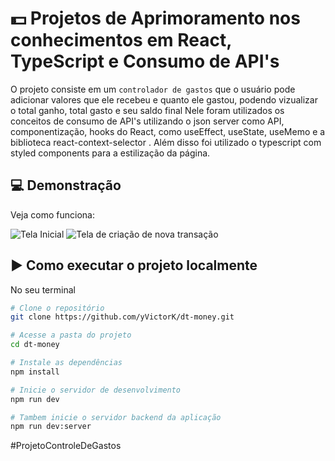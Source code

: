 # 💵 Projetos de Aprimoramento nos conhecimentos em React, TypeScript e Consumo de API's

O projeto consiste em um `controlador de gastos` que o usuário pode adicionar valores que ele recebeu e quanto ele gastou, podendo vizualizar o total ganho, total gasto e seu saldo final
Nele foram utilizados os conceitos de consumo de API's utilizando o json server como API, componentização, hooks do React, como useEffect, useState, useMemo e a biblioteca react-context-selector . Além disso foi utilizado o typescript com styled components para a estilização da página.

## 💻 Demonstração

Veja como funciona: 

![Tela Inicial](https://github.com/user-attachments/assets/ca32badd-3eca-422f-90cd-d7b5149d5812)
![Tela de criação de nova transação](https://github.com/user-attachments/assets/03325b3d-d940-4f34-8da2-ccbaaf2c3277)

## ▶️ Como executar o projeto localmente

No seu terminal 

```bash
# Clone o repositório
git clone https://github.com/yVictorK/dt-money.git
```
```bash
# Acesse a pasta do projeto
cd dt-money
```
```bash
# Instale as dependências
npm install
```
```bash
# Inicie o servidor de desenvolvimento
npm run dev
```
```bash
# Tambem inicie o servidor backend da aplicação
npm run dev:server
```

#ProjetoControleDeGastos


